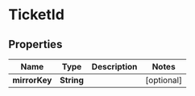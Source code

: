 

# TicketId


## Properties

| Name | Type | Description | Notes |
|------------ | ------------- | ------------- | -------------|
|**mirrorKey** | **String** |  |  [optional] |




